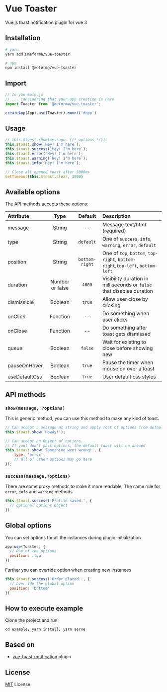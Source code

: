 # Vue Toaster

Vue.js toast notification plugin for vue 3

## Installation
```bash
# yarn
yarn add @meforma/vue-toaster

# npm
npm install @meforma/vue-toaster
```

## Import
```js
// In you main.js
// ... considering that your app creation is here
import Toaster from '@meforma/vue-toaster';

createApp(App).use(Toaster).mount('#app')
```

## Usage
```js
// this.$toast.show(message, {/* options */});
this.$toast.show(`Hey! I'm here`);
this.$toast.success(`Hey! I'm here`);
this.$toast.error(`Hey! I'm here`);
this.$toast.warning(`Hey! I'm here`);
this.$toast.info(`Hey! I'm here`);

// Close all opened toast after 3000ms
setTimeout(this.$toast.clear, 3000)

```

## Available options
The API methods accepts these options:

| Attribute     | Type     | Default        | Description      |
| :---          | :---:    | :---:          | :---             |
|  message      | String   | --             |  Message text/html (required)   |
|  type         | String   | `default`      |  One of `success`, `info`, `warning`, `error`, `default`  |
|  position     | String   | `bottom-right` |  One of `top`, `bottom`, `top-right`, `bottom-right`,`top-left`, `bottom-left`  |
| duration      | Number or false   | `4000`         |  Visibility duration in milliseconds or `false` that disables duration    |
| dismissible   | Boolean  | `true`         |  Allow user close by clicking    |
| onClick       | Function | --             |  Do something when user clicks    |
| onClose       | Function | --             |  Do something after toast gets dismissed    |
| queue         | Boolean | `false`         |  Wait for existing to close before showing new     |
| pauseOnHover  | Boolean | `true`          |  Pause the timer when mouse on over a toast    |
| useDefaultCss | Boolean | `true`          |  User default css styles   |

## API methods
### `show(message, ?options)`
This is generic method, you can use this method to make any kind of toast.
```js
// Can accept a message as string and apply rest of options from defaults
this.$toast.show('Howdy!');

// Can accept an Object of options.
// If yout don't pass options, the default toast will be showed
this.$toast.show('Something went wrong!', {
    type: 'error',
    // all of other options may go here
});
```

### `success(message,?options)`
There are some proxy methods to make it more readable. The same rule for `error`, `info` and `warning` methods
```js
this.$toast.success('Profile saved.', {
  // optional options Object
})
```

## Global options
You can set options for all the instances during plugin initialization
```js
app.use(Toaster, {
  // One of the options
  position: 'top'
})
```

Further you can override option when creating new instances
```js
this.$toast.success('Order placed.', {
  // override the global option
  position: 'bottom'
})
```

## How to execute example

Clone the project and run:

```
cd example; yarn install; yarn serve
```

## Based on
* [vue-toast-notification](https://github.com/ankurk91/vue-toast-notification) plugin

## License
[MIT](LICENSE.txt) License
